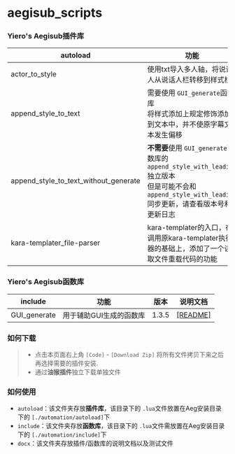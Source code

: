 # aegisub_scripts

### Yiero's Aegisub插件库

| autoload                              | 功能                                                         | 版本  |                                           说明文档                                           |
| ------------------------------------- | ------------------------------------------------------------ | :---: |:----------------------------------------------------------------------------------------:|
| actor_to_style                        | 使用txt导入多人轴，将说话人从说话人栏转移到样式栏            | 1.1.3 |                       [[README]](./docx/actor_to_style/README.md)                        |
| append_style_to_text                  | 需要使用 `GUI_generate`函数库<br />将样式添加上规定修饰添加到文本中，并不使原字幕文本发生偏移 | 1.2.5 |                    [[README]](./docx/append_style_to_text/README.md)                     |
| append_style_to_text_without_generate | **不需要**使用 `GUI_generate`函数库的 `append_style_with_leading`独立版本<br />但是可能不会和 `append_style_with_leading`同步更新，请查看版本号和更新日志 | 1.2.5 |                                            ↑                                             |
| kara-templater_file-parser            | kara-templater的入口，在调用原kara-templater执行器的基础上，添加了一个读取文件重载代码的功能 | 1.0.0 | [[README]](./docx/kara-templater/Apply%20Karaoke%20Template%20File%20Parser%20README.md) |

### Yiero's Aegisub函数库

| include      | 功能                    | 版本  | 说明文档                               |
| ------------ | ----------------------- | ----- | -------------------------------------- |
| GUI_generate | 用于辅助GUI生成的函数库 | 1.3.5 | [[README]](./docx/GUI_generate/README.md) |

### 如何下载

> - 点击本页面右上角 `[Code]` - `[Download Zip]` 将所有文件拷贝下来之后再选择需要的插件安装.
> - 通过**油猴插件**独立下载单独文件

### 如何使用

- `autoload`：该文件夹存放**插件库**，该目录下的 `.lua`文件放置在Aeg安装目录下的 `[./automation/autoload]`下
- `include`：该文件夹存放**函数库**，该目录下的 `.lua`文件需放置在Aeg安装目录下的 `[./automation/include]`下
- `docx`：该文件夹存放插件/函数库的说明文档以及测试文件
